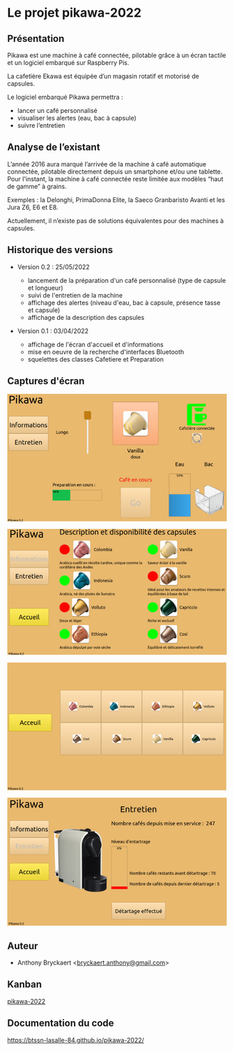 # Le projet pikawa-2022

## Présentation

Pikawa est une machine à café connectée, pilotable grâce à un écran tactile et un logiciel embarqué sur Raspberry Pis.

La cafetière Ekawa est équipée d’un magasin rotatif et motorisé de capsules.

Le logiciel embarqué Pikawa permettra :

* lancer un café personnalisé
* visualiser les alertes (eau, bac à capsule)
* suivre l’entretien

## Analyse de l’existant

L’année 2016 aura marqué l’arrivée de la machine à café automatique connectée, pilotable directement depuis un smartphone et/ou une tablette. 
Pour l'instant, la machine à café connectée reste limitée aux modèles “haut de gamme” à grains.

Exemples : la Delonghi, PrimaDonna Elite, la Saeco Granbaristo Avanti et les Jura Z6, E6 et E8.

Actuellement, il n’existe pas de solutions équivalentes pour des machines à capsules.

## Historique des versions

- Version 0.2 : 25/05/2022
  - lancement de la préparation d'un café personnalisé (type de capsule et longueur)
  - suivi de l'entretien de la machine
  - affichage des alertes (niveau d'eau, bac à capsule, présence tasse et capsule)
  - affichage de la description des capsules

- Version 0.1 : 03/04/2022
  - affichage de l'écran d'accueil et d'informations
  - mise en oeuvre de la recherche d'interfaces Bluetooth
  - squelettes des classes Cafetiere et Preparation

## Captures d'écran

![](captures/page-Accueil-IHM.png)

![](captures/page-Information-IHM.png)

![](captures/page-Selection-IHM.png)

![](captures/page-Entretien-IHM.png)

## Auteur

- Anthony Bryckaert <<bryckaert.anthony@gmail.com>>

## Kanban

[pikawa-2022](https://github.com/btssn-lasalle-84/pikawa-2022/projects/1)

## Documentation du code

https://btssn-lasalle-84.github.io/pikawa-2022/
